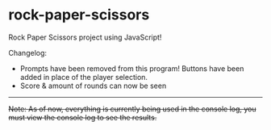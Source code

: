 # rock-paper-scissors
Rock Paper Scissors project using JavaScript!

Changelog:
- Prompts have been removed from this program! Buttons have been added in place of the player selection.
- Score & amount of rounds can now be seen
---------------------------------------------------------------------------------------------------------------
~~Note: As of now, everything is currently being used in the console log, you must view the console log to see the results.~~
